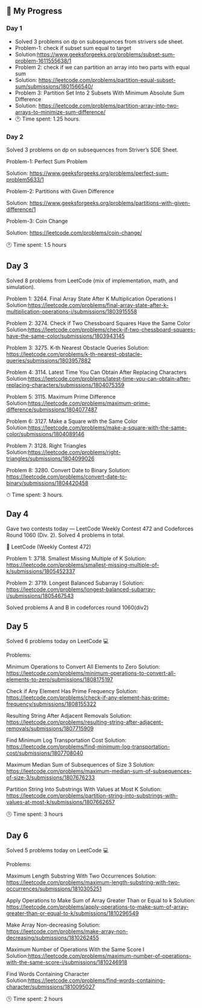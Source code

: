 ## 🚀 My Progress

### Day 1
- Solved 3  problems on dp on subsequences from strivers sde sheet.
- Problem-1: check if subset sum equal to target
- Solution:https://www.geeksforgeeks.org/problems/subset-sum-problem-1611555638/1
- Problem 2: check if we can partition an array into two parts with equal sum
- Solution: https://leetcode.com/problems/partition-equal-subset-sum/submissions/1801566540/
- Problem 3: Partition Set Into 2 Subsets With Minimum Absolute Sum Difference
- Solution: https://leetcode.com/problems/partition-array-into-two-arrays-to-minimize-sum-difference/
- 🕐 Time spent: 1.25 hours.
  
### Day 2

Solved 3 problems on dp on subsequences from Striver’s SDE Sheet.

Problem-1: Perfect Sum Problem

Solution: https://www.geeksforgeeks.org/problems/perfect-sum-problem5633/1

Problem-2: Partitions with Given Difference

Solution: https://www.geeksforgeeks.org/problems/partitions-with-given-difference/1

Problem-3: Coin Change

Solution: https://leetcode.com/problems/coin-change/

🕐 Time spent: 1.5 hours

## Day 3

Solved 8 problems from LeetCode (mix of implementation, math, and simulation).

Problem 1: 3264. Final Array State After K Multiplication Operations I
Solution:https://leetcode.com/problems/final-array-state-after-k-multiplication-operations-i/submissions/1803915558

Problem 2: 3274. Check if Two Chessboard Squares Have the Same Color
Solution:https://leetcode.com/problems/check-if-two-chessboard-squares-have-the-same-color/submissions/1803943145

Problem 3: 3275. K-th Nearest Obstacle Queries
Solution: https://leetcode.com/problems/k-th-nearest-obstacle-queries/submissions/1803957882

Problem 4: 3114. Latest Time You Can Obtain After Replacing Characters
 Solution:https://leetcode.com/problems/latest-time-you-can-obtain-after-replacing-characters/submissions/1804075359

Problem 5: 3115. Maximum Prime Difference
Solution:https://leetcode.com/problems/maximum-prime-difference/submissions/1804077487

Problem 6: 3127. Make a Square with the Same Color
Solution:https://leetcode.com/problems/make-a-square-with-the-same-color/submissions/1804089146

Problem 7: 3128. Right Triangles
Solution:https://leetcode.com/problems/right-triangles/submissions/1804099026

Problem 8: 3280. Convert Date to Binary
Solution: https://leetcode.com/problems/convert-date-to-binary/submissions/1804420458

⏱ Time spent: 3 hours.

## Day 4

Gave two contests today — LeetCode Weekly Contest 472 and Codeforces Round 1060 (Div. 2).
Solved 4 problems in total.

🧩 LeetCode (Weekly Contest 472)

Problem 1: 3718. Smallest Missing Multiple of K
Solution: https://leetcode.com/problems/smallest-missing-multiple-of-k/submissions/1805452337

Problem 2: 3719. Longest Balanced Subarray I
Solution: https://leetcode.com/problems/longest-balanced-subarray-i/submissions/1805467543


Solved problems A and B in codeforces round 1060(div2)


   ## Day 5

Solved 6 problems today on LeetCode 💻

Problems:

Minimum Operations to Convert All Elements to Zero
Solution: https://leetcode.com/problems/minimum-operations-to-convert-all-elements-to-zero/submissions/1808175197

Check if Any Element Has Prime Frequency
Solution: https://leetcode.com/problems/check-if-any-element-has-prime-frequency/submissions/1808155322

Resulting String After Adjacent Removals
Solution: https://leetcode.com/problems/resulting-string-after-adjacent-removals/submissions/1807715909

Find Minimum Log Transportation Cost
Solution: https://leetcode.com/problems/find-minimum-log-transportation-cost/submissions/1807708040

Maximum Median Sum of Subsequences of Size 3
Solution: https://leetcode.com/problems/maximum-median-sum-of-subsequences-of-size-3/submissions/1807676233

Partition String Into Substrings With Values at Most K
Solution: https://leetcode.com/problems/partition-string-into-substrings-with-values-at-most-k/submissions/1807662657

🕒 Time spent: 3 hours
   ## Day 6

Solved 5 problems today on LeetCode 💻

Problems:

Maximum Length Substring With Two Occurrences
Solution: https://leetcode.com/problems/maximum-length-substring-with-two-occurrences/submissions/1810305251

Apply Operations to Make Sum of Array Greater Than or Equal to k 
Solution: https://leetcode.com/problems/apply-operations-to-make-sum-of-array-greater-than-or-equal-to-k/submissions/1810296549

Make Array Non-decreasing
Solution: https://leetcode.com/problems/make-array-non-decreasing/submissions/1810262455

Maximum Number of Operations With the Same Score I 
Solution:https://leetcode.com/problems/maximum-number-of-operations-with-the-same-score-i/submissions/1810246918

Find Words Containing Character 
Solution:https://leetcode.com/problems/find-words-containing-character/submissions/1810095027

🕒 Time spent: 2 hours
   

